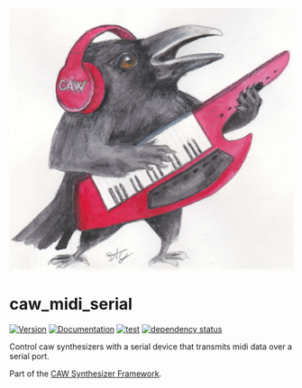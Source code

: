 ![CAW Logo](../assets/logo.png)

# caw_midi_serial

[![Version](https://img.shields.io/crates/v/caw_midi_serial.svg)](https://crates.io/crates/caw_midi_serial)
[![Documentation](https://docs.rs/caw_midi_serial/badge.svg)](https://docs.rs/caw_midi_serial)
[![test](https://github.com/gridbugs/caw/actions/workflows/test.yml/badge.svg)](https://github.com/gridbugs/caw/actions/workflows/test.yml)
[![dependency status](https://deps.rs/repo/github/gridbugs/caw/status.svg)](https://deps.rs/repo/github/gridbugs/caw)

Control caw synthesizers with a serial device that transmits midi data over a serial port.

Part of the [CAW Synthesizer Framework](..).
